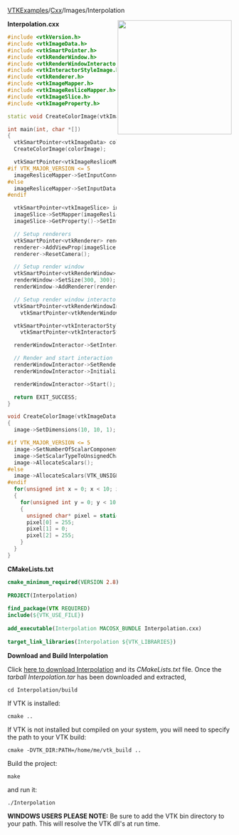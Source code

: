 [VTKExamples](/index/)/[Cxx](/Cxx)/Images/Interpolation

<img align="right" src="https://github.com/lorensen/VTKExamples/blob/gh-pages/Testing/Baseline/Images/TestInterpolation.png?raw=true" width="256" />

**Interpolation.cxx**
```c++
#include <vtkVersion.h>
#include <vtkImageData.h>
#include <vtkSmartPointer.h>
#include <vtkRenderWindow.h>
#include <vtkRenderWindowInteractor.h>
#include <vtkInteractorStyleImage.h>
#include <vtkRenderer.h>
#include <vtkImageMapper.h>
#include <vtkImageResliceMapper.h>
#include <vtkImageSlice.h>
#include <vtkImageProperty.h>

static void CreateColorImage(vtkImageData*);

int main(int, char *[])
{
  vtkSmartPointer<vtkImageData> colorImage = vtkSmartPointer<vtkImageData>::New();
  CreateColorImage(colorImage);

  vtkSmartPointer<vtkImageResliceMapper> imageResliceMapper = vtkSmartPointer<vtkImageResliceMapper>::New();
#if VTK_MAJOR_VERSION <= 5
  imageResliceMapper->SetInputConnection(colorImage->GetProducerPort());
#else
  imageResliceMapper->SetInputData(colorImage);
#endif

  vtkSmartPointer<vtkImageSlice> imageSlice = vtkSmartPointer<vtkImageSlice>::New();
  imageSlice->SetMapper(imageResliceMapper);
  imageSlice->GetProperty()->SetInterpolationTypeToNearest();

  // Setup renderers
  vtkSmartPointer<vtkRenderer> renderer = vtkSmartPointer<vtkRenderer>::New();
  renderer->AddViewProp(imageSlice);
  renderer->ResetCamera();

  // Setup render window
  vtkSmartPointer<vtkRenderWindow> renderWindow = vtkSmartPointer<vtkRenderWindow>::New();
  renderWindow->SetSize(300, 300);
  renderWindow->AddRenderer(renderer);

  // Setup render window interactor
  vtkSmartPointer<vtkRenderWindowInteractor> renderWindowInteractor =
    vtkSmartPointer<vtkRenderWindowInteractor>::New();

  vtkSmartPointer<vtkInteractorStyleImage> style =
    vtkSmartPointer<vtkInteractorStyleImage>::New();

  renderWindowInteractor->SetInteractorStyle(style);

  // Render and start interaction
  renderWindowInteractor->SetRenderWindow(renderWindow);
  renderWindowInteractor->Initialize();

  renderWindowInteractor->Start();

  return EXIT_SUCCESS;
}

void CreateColorImage(vtkImageData* image)
{
  image->SetDimensions(10, 10, 1);

#if VTK_MAJOR_VERSION <= 5
  image->SetNumberOfScalarComponents(3);
  image->SetScalarTypeToUnsignedChar();
  image->AllocateScalars();
#else
  image->AllocateScalars(VTK_UNSIGNED_CHAR,3);
#endif
  for(unsigned int x = 0; x < 10; x++)
  {
    for(unsigned int y = 0; y < 10; y++)
    {
      unsigned char* pixel = static_cast<unsigned char*>(image->GetScalarPointer(x,y,0));
      pixel[0] = 255;
      pixel[1] = 0;
      pixel[2] = 255;
    }
  }
}
```
**CMakeLists.txt**
```cmake
cmake_minimum_required(VERSION 2.8)
 
PROJECT(Interpolation)
 
find_package(VTK REQUIRED)
include(${VTK_USE_FILE})
 
add_executable(Interpolation MACOSX_BUNDLE Interpolation.cxx)
 
target_link_libraries(Interpolation ${VTK_LIBRARIES})
```

**Download and Build Interpolation**

Click [here to download Interpolation](https://github.com/lorensen/VTKWikiExamplesTarballs/raw/master/Interpolation.tar) and its *CMakeLists.txt* file.
Once the *tarball Interpolation.tar* has been downloaded and extracted,
```
cd Interpolation/build 
```
If VTK is installed:
```
cmake ..
```
If VTK is not installed but compiled on your system, you will need to specify the path to your VTK build:
```
cmake -DVTK_DIR:PATH=/home/me/vtk_build ..
```
Build the project:
```
make
```
and run it:
```
./Interpolation
```
**WINDOWS USERS PLEASE NOTE:** Be sure to add the VTK bin directory to your path. This will resolve the VTK dll's at run time.

